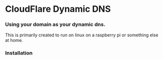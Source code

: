 # CloudFlare Dynamic DNS
### Using your domain as your dynamic dns.

This is primarily created to run on linux on a raspberry pi or something else at home.

### Installation
